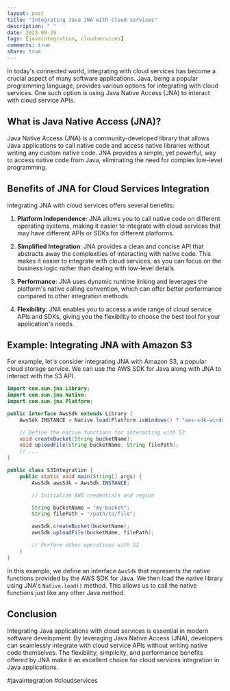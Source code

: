 ```yaml
---
layout: post
title: "Integrating Java JNA with cloud services"
description: " "
date: 2023-09-29
tags: [javaintegration, cloudservices]
comments: true
share: true
---
```


In today's connected world, integrating with cloud services has become a crucial aspect of many software applications. Java, being a popular programming language, provides various options for integrating with cloud services. One such option is using Java Native Access (JNA) to interact with cloud service APIs.

## What is Java Native Access (JNA)?

Java Native Access (JNA) is a community-developed library that allows Java applications to call native code and access native libraries without writing any custom native code. JNA provides a simple, yet powerful, way to access native code from Java, eliminating the need for complex low-level programming.

## Benefits of JNA for Cloud Services Integration

Integrating JNA with cloud services offers several benefits:

1. **Platform Independence**: JNA allows you to call native code on different operating systems, making it easier to integrate with cloud services that may have different APIs or SDKs for different platforms.

2. **Simplified Integration**: JNA provides a clean and concise API that abstracts away the complexities of interacting with native code. This makes it easier to integrate with cloud services, as you can focus on the business logic rather than dealing with low-level details.

3. **Performance**: JNA uses dynamic runtime linking and leverages the platform's native calling convention, which can offer better performance compared to other integration methods.

4. **Flexibility**: JNA enables you to access a wide range of cloud service APIs and SDKs, giving you the flexibility to choose the best tool for your application's needs.

## Example: Integrating JNA with Amazon S3

For example, let's consider integrating JNA with Amazon S3, a popular cloud storage service. We can use the AWS SDK for Java along with JNA to interact with the S3 API.

```java
import com.sun.jna.Library;
import com.sun.jna.Native;
import com.sun.jna.Platform;

public interface AwsSdk extends Library {
    AwsSdk INSTANCE = Native.load(Platform.isWindows() ? "aws-sdk-windows" : "aws-sdk-linux", AwsSdk.class);

    // Define the native functions for interacting with S3
    void createBucket(String bucketName);
    void uploadFile(String bucketName, String filePath);
    // ...
}

public class S3Integration {
    public static void main(String[] args) {
        AwsSdk awsSdk = AwsSdk.INSTANCE;

        // Initialize AWS credentials and region

        String bucketName = "my-bucket";
        String filePath = "/path/to/file";

        awsSdk.createBucket(bucketName);
        awsSdk.uploadFile(bucketName, filePath);

        // Perform other operations with S3
    }
}
```

In this example, we define an interface `AwsSdk` that represents the native functions provided by the AWS SDK for Java. We then load the native library using JNA's `Native.load()` method. This allows us to call the native functions just like any other Java method.

## Conclusion

Integrating Java applications with cloud services is essential in modern software development. By leveraging Java Native Access (JNA), developers can seamlessly integrate with cloud service APIs without writing native code themselves. The flexibility, simplicity, and performance benefits offered by JNA make it an excellent choice for cloud services integration in Java applications.

#javaintegration #cloudservices